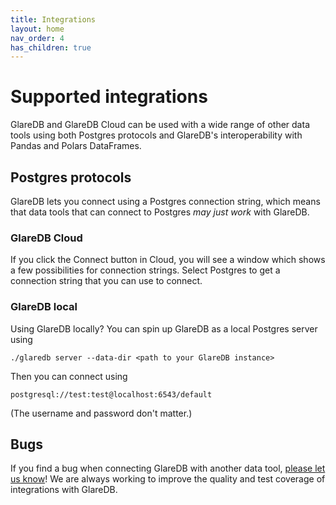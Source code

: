 ```yaml
---
title: Integrations
layout: home
nav_order: 4
has_children: true
---
```


# Supported integrations
GlareDB and GlareDB Cloud can be used with a wide range of other data tools using both
Postgres protocols and GlareDB's interoperability with Pandas and Polars DataFrames.

## Postgres protocols
GlareDB lets you connect using a Postgres connection string, which means that data tools
that can connect to Postgres *may just work* with GlareDB.

### GlareDB Cloud
If you click the Connect button in Cloud, you will see a window which shows a few 
possibilities for connection strings. Select Postgres to get a connection string
that you can use to connect.

### GlareDB local
Using GlareDB locally? You can spin up GlareDB as a local Postgres server using
```shell
./glaredb server --data-dir <path to your GlareDB instance>
```

Then you can connect using 
```shell
postgresql://test:test@localhost:6543/default
```
(The username and password don't matter.)

## Bugs
If you find a bug when connecting GlareDB with another data tool, [please let us know]! 
We are always working to improve the quality and test coverage of integrations with
GlareDB.

[please let us know]: https://github.com/GlareDB/glaredb/issues/new?assignees=&labels=bug+%3Abug%3A&projects=&template=bug-report.md&title=

